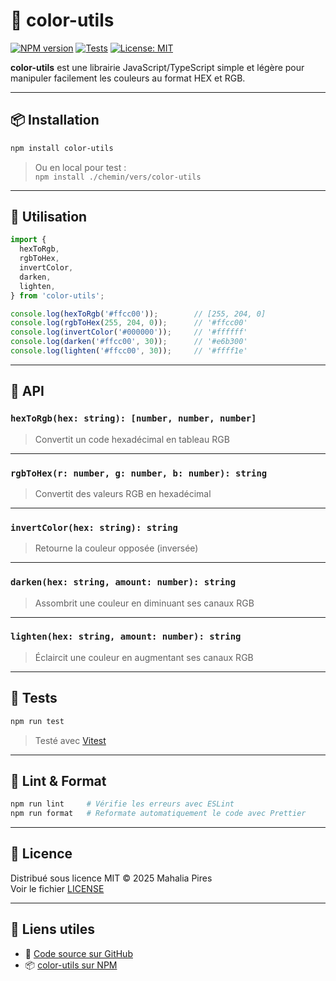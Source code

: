 # 🎨 color-utils

[![NPM version](https://img.shields.io/npm/v/color-utils?color=blue)](https://www.npmjs.com/package/color-utils)
[![Tests](https://img.shields.io/badge/tests-passing-brightgreen)](https://github.com/mahanunu/Color-utils/actions)
[![License: MIT](https://img.shields.io/badge/License-MIT-blue.svg)](https://opensource.org/licenses/MIT)

**color-utils** est une librairie JavaScript/TypeScript simple et légère pour manipuler facilement les couleurs au format HEX et RGB.

---

## 📦 Installation

```bash
npm install color-utils
```

> Ou en local pour test :  
> `npm install ./chemin/vers/color-utils`

---

## 🚀 Utilisation

```ts
import {
  hexToRgb,
  rgbToHex,
  invertColor,
  darken,
  lighten,
} from 'color-utils';

console.log(hexToRgb('#ffcc00'));        // [255, 204, 0]
console.log(rgbToHex(255, 204, 0));      // '#ffcc00'
console.log(invertColor('#000000'));     // '#ffffff'
console.log(darken('#ffcc00', 30));      // '#e6b300'
console.log(lighten('#ffcc00', 30));     // '#ffff1e'
```

---

## 🧩 API

### `hexToRgb(hex: string): [number, number, number]`
> Convertit un code hexadécimal en tableau RGB

---

### `rgbToHex(r: number, g: number, b: number): string`
> Convertit des valeurs RGB en hexadécimal

---

### `invertColor(hex: string): string`
> Retourne la couleur opposée (inversée)

---

### `darken(hex: string, amount: number): string`
> Assombrit une couleur en diminuant ses canaux RGB

---

### `lighten(hex: string, amount: number): string`
> Éclaircit une couleur en augmentant ses canaux RGB

---

## 🧪 Tests

```bash
npm run test
```

> Testé avec [Vitest](https://vitest.dev/)

---

## 🧼 Lint & Format

```bash
npm run lint     # Vérifie les erreurs avec ESLint
npm run format   # Reformate automatiquement le code avec Prettier
```

---

## 📝 Licence

Distribué sous licence MIT © 2025 Mahalia Pires  
Voir le fichier [LICENSE](LICENSE)

---

## 🔗 Liens utiles

- 📁 [Code source sur GitHub](https://github.com/mahanunu/Color-utils)
- 📦 [color-utils sur NPM](https://www.npmjs.com/package/color-utils)
